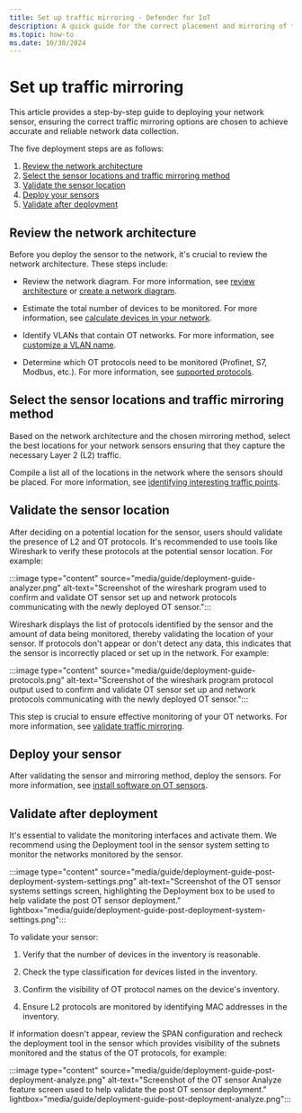 ```yaml
---
title: Set up traffic mirroring - Defender for IoT
description: A quick guide for the correct placement and mirroring of the OT sensor in your network for Microsoft Defender for IoT.
ms.topic: how-to
ms.date: 10/30/2024
---
```


# Set up traffic mirroring

This article provides a step-by-step guide to deploying your network sensor, ensuring the correct traffic mirroring options are chosen to achieve accurate and reliable network data collection.

The five deployment steps are as follows:

1. [Review the network architecture](#review-the-network-architecture)
1. [Select the sensor locations and traffic mirroring method](#select-the-sensor-locations-and-traffic-mirroring-method)
1. [Validate the sensor location](#validate-the-sensor-location)
1. [Deploy your sensors](#deploy-your-sensor)
1. [Validate after deployment](#validate-after-deployment)

## Review the network architecture

Before you deploy the sensor to the network, it's crucial to review the network architecture. These steps include:

- Review the network diagram. For more information, see [review architecture](../best-practices/understand-network-architecture.md) or [create a network diagram](../best-practices/plan-prepare-deploy.md#create-a-network-diagram).

- Estimate the total number of devices to be monitored. For more information, see [calculate devices in your network](../best-practices/plan-prepare-deploy.md#calculate-devices-in-your-network).

- Identify VLANs that contain OT networks. For more information, see [customize a VLAN name](../how-to-control-what-traffic-is-monitored.md#customize-a-vlan-name).

- Determine which OT protocols need to be monitored (Profinet, S7, Modbus, etc.). For more information, see [supported protocols](../concept-supported-protocols.md).

## Select the sensor locations and traffic mirroring method

Based on the network architecture and the chosen mirroring method, select the best locations for your network sensors ensuring that they capture the necessary Layer 2 (L2) traffic.

Compile a list all of the locations in the network where the sensors should be placed. For more information, see [identifying interesting traffic points](../best-practices/understand-network-architecture.md#identifying-interesting-traffic-points).

## Validate the sensor location

After deciding on a potential location for the sensor, users should validate the presence of L2 and OT protocols. It's recommended to use tools like Wireshark to verify these protocols at the potential sensor location. For example:

:::image type="content" source="media/guide/deployment-guide-analyzer.png" alt-text="Screenshot of the wireshark program used to confirm and validate OT sensor set up and network protocols communicating with the newly deployed OT sensor.":::

Wireshark displays the list of protocols identified by the sensor and the amount of data being monitored, thereby validating the location of your sensor. If protocols don't appear or don't detect any data, this indicates that the sensor is incorrectly placed or set up in the network. For example:

:::image type="content" source="media/guide/deployment-guide-protocols.png" alt-text="Screenshot of the wireshark program protocol output used to confirm and validate OT sensor set up and network protocols communicating with the newly deployed OT sensor.":::

This step is crucial to ensure effective monitoring of your OT networks.  For more information, see [validate traffic mirroring](configure-mirror-span.md#validate-traffic-mirroring).

## Deploy your sensor

After validating the sensor and mirroring method, deploy the sensors. For more information, see [install software on OT sensors](../ot-deploy/install-software-ot-sensor.md).

## Validate after deployment

It's essential to validate the monitoring interfaces and activate them. We recommend using the Deployment tool in the sensor system setting to monitor the networks  monitored by the sensor.

:::image type="content" source="media/guide/deployment-guide-post-deployment-system-settings.png" alt-text="Screenshot of the OT sensor systems settings screen, highlighting the Deployment box to be used to help validate the post OT sensor deployment." lightbox="media/guide/deployment-guide-post-deployment-system-settings.png":::

To validate your sensor:

1. Verify that the number of devices in the inventory is reasonable.

1. Check the type classification for devices listed in the inventory.

1. Confirm the visibility of OT protocol names on the device's inventory.

1. Ensure L2 protocols are monitored by identifying MAC addresses in the inventory.

If information doesn't appear, review the SPAN configuration and recheck the deployment tool in the sensor which provides visibility of the subnets monitored and the status of the OT protocols, for example:

:::image type="content" source="media/guide/deployment-guide-post-deployment-analyze.png" alt-text="Screenshot of the OT sensor Analyze feature screen used to help validate the post OT sensor deployment." lightbox="media/guide/deployment-guide-post-deployment-analyze.png":::
